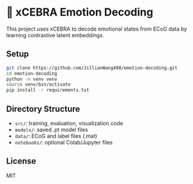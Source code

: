 # 🧠 xCEBRA Emotion Decoding

This project uses xCEBRA to decode emotional states from ECoG data by learning contrastive latent embeddings.

## Setup

```bash
git clone https://github.com/JillianWang408/emotion-decoding.git
cd emotion-decoding
python -m venv venv
source venv/bin/activate
pip install -r requirements.txt
```

## Directory Structure
- `src/`: training, evaluation, visualization code
- `models/`: saved .pt model files
- `data/`: ECoG and label files (.mat)
- `notebooks/`: optional Colab/Jupyter files

## License
MIT
